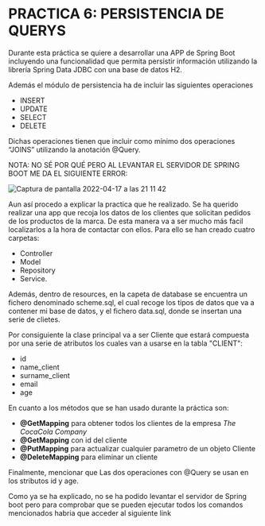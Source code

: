 # PRACTICA 6: PERSISTENCIA DE QUERYS

Durante esta práctica se quiere a desarrollar una APP de Spring Boot incluyendo una funcionalidad que permita persistir información utilizando la librería Spring Data JDBC con una base de datos H2.

Además el módulo de persistencia ha de incluir las siguientes operaciones
- INSERT 
- UPDATE  
- SELECT
- DELETE

Dichas operaciones tienen que incluir como mínimo dos operaciones “JOINS”  utilizando la anotación @Query.

NOTA: NO SÉ POR QUÉ PERO AL LEVANTAR EL SERVIDOR DE SPRING BOOT ME DA EL SIGUIENTE ERROR:

![Captura de pantalla 2022-04-17 a las 21 11 42](https://user-images.githubusercontent.com/98181428/163731794-8db0eb82-e48f-4279-a159-53d9cec07c41.png)

Aun así procedo a explicar la practica que he realizado.
Se ha querido realizar una app que recoja los datos de los clientes que solicitan pedidos de los productos de la marca. De esta manera va a ser mucho más facil localizarlos a la hora de contactar con ellos. Para ello se han creado cuatro carpetas:
- Controller 
- Model
- Repository
- Service. 

Además, dentro de resources, en la capeta de database se encuentra un fichero denominado scheme.sql, el cual recoge los tipos de datos que va a contener mi base de datos, y el fichero data.sql, donde se insertan una serie de clietes.

Por consiguiente la clase principal va a ser Cliente que estará compuesta por una serie de atributos los cuales van a usarse en la tabla "CLIENT":
- id 
- name_client
- surname_client
- email
- age 

En cuanto a los métodos que se han usado durante la práctica son:

- **@GetMapping** para obtener todos los clientes de la empresa _The CocaCola Company_
- **@GetMapping** con id del cliente 
- **@PutMapping** para actualizar cualquier parametro de un objeto Cliente
- **@DeleteMapping** para eliminar un cliente

Finalmente, mencionar que Las dos operaciones con @Query se usan en los stributos  id y age.

Como ya se ha explicado, no se ha podido levantar el servidor de Spring boot pero para comprobar que se pueden ejecutar todos los comandos mencionados habria que acceder al siguiente link
